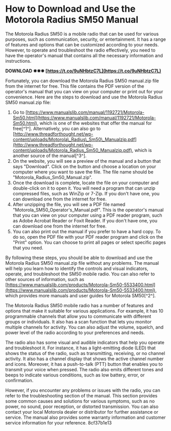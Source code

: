 
 
# How to Download and Use the Motorola Radius SM50 Manual
 
The Motorola Radius SM50 is a mobile radio that can be used for various purposes, such as communication, security, or entertainment. It has a range of features and options that can be customized according to your needs. However, to operate and troubleshoot the radio effectively, you need to have the operator's manual that contains all the necessary information and instructions.
 
**DOWNLOAD ✸✸✸ [https://t.co/9uNHbtzC7L](https://t.co/9uNHbtzC7L)**


 
Fortunately, you can download the Motorola Radius SM50 manual.zip file from the internet for free. This file contains the PDF version of the operator's manual that you can view on your computer or print out for your convenience. Here are the steps to download and use the Motorola Radius SM50 manual.zip file:
 
1. Go to [https://www.manualslib.com/manual/1192721/Motorola-Sm50.html](https://www.manualslib.com/manual/1192721/Motorola-Sm50.html), which is one of the websites that offer the manual for free[^1^]. Alternatively, you can also go to [http://www.threadforthought.net/wp-content/uploads/Motorola\_Radius\_Sm50\_Manualzip.pdf](http://www.threadforthought.net/wp-content/uploads/Motorola_Radius_Sm50_Manualzip.pdf), which is another source of the manual[^3^].
2. On the website, you will see a preview of the manual and a button that says "Download". Click on the button and choose a location on your computer where you want to save the file. The file name should be "Motorola\_Radius\_Sm50\_Manual.zip".
3. Once the download is complete, locate the file on your computer and double-click on it to open it. You will need a program that can unzip compressed files, such as WinZip or 7-Zip. If you don't have one, you can download one from the internet for free.
4. After unzipping the file, you will see a PDF file named "Motorola\_SM50\_Operator's\_Manual.pdf". This is the operator's manual that you can view on your computer using a PDF reader program, such as Adobe Acrobat Reader or Foxit Reader. If you don't have one, you can download one from the internet for free.
5. You can also print out the manual if you prefer to have a hard copy. To do so, open the PDF file with your PDF reader program and click on the "Print" option. You can choose to print all pages or select specific pages that you need.

By following these steps, you should be able to download and use the Motorola Radius SM50 manual.zip file without any problems. The manual will help you learn how to identify the controls and visual indicators, operate, and troubleshoot the SM50 mobile radio. You can also refer to other sources of information, such as [https://www.manualslib.com/products/Motorola-Sm50-5533400.html](https://www.manualslib.com/products/Motorola-Sm50-5533400.html), which provides more manuals and user guides for Motorola SM50[^2^].
  
The Motorola Radius SM50 mobile radio has a number of features and options that make it suitable for various applications. For example, it has 10 programmable channels that allow you to communicate with different groups or individuals. It also has a scan function that lets you monitor multiple channels for activity. You can also adjust the volume, squelch, and power level of the radio according to your preferences and needs.
 
The radio also has some visual and audible indicators that help you operate and troubleshoot it. For instance, it has a light-emitting diode (LED) that shows the status of the radio, such as transmitting, receiving, or no channel activity. It also has a channel display that shows the active channel number and icons. Moreover, it has a push-to-talk (PTT) button that enables you to transmit your voice when pressed. The radio also emits different tones and beeps to indicate various conditions, such as low battery, error, or confirmation.
 
However, if you encounter any problems or issues with the radio, you can refer to the troubleshooting section of the manual. This section provides some common causes and solutions for various symptoms, such as no power, no sound, poor reception, or distorted transmission. You can also contact your local Motorola dealer or distributor for further assistance or service. The manual also provides some warranty information and customer service information for your reference.
 8cf37b1e13
 
